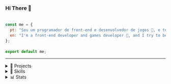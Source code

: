 ### Hi There 👋

```js

const me = {
  pt: "Sou um programador de front-end e desenvolvedor de jogos 👾, e tento ser util em geral 🥲",
  en: "I'm a front-end developer and games developer 👾, and I try to be helpful in general 🥲",
};

export default me;

```

---

<details> 
    <summary>🚧 Projects</summary>

## 🚧  Projects

### General Programing
 - [201flaviosilva](https://201flaviosilva.github.io);
 - [Impacto](https://201flaviosilva.github.io/Impacto/);
 - [Rupestre](https://201flaviosilva.github.io/Rupestre);

### Games
 - [Fire Cosmos 🚀](https://mangito.github.io/FireCosmos/);
 - [Super Box Jump 👾](https://201flaviosilva.gitlab.io/Super-Box-Jump/);

</details> 

<!-- --------- -->

<details> 
    <summary>💪 Skills</summary>

## 💪 Skills

```js

export const programming = {
	languages: ["HTML", "CSS/SASS", "JavaScript", "Python/GDScript"],
	frameworksAndLibraries: ["React.js", "Phaser"],
	tools: ["Git", "GitHub/GitLab/Bitbucket", "VS Code", "Godot"],
};

export const design = ["Open Toonz", "Piskel/Pixil Art", "Blender"];

```
</details> 

<!-- ------------ -->

<details> 
    <summary>📊 Stats</summary>

## 📊 Stats

[Check My Social Networks](https://resite.link/MeiaGaspea)

![Anurag's github stats](https://github-readme-stats.vercel.app/api?username=201flaviosilva&show_icons=true&theme=dark)

![Top Langs](https://github-readme-stats.vercel.app/api/top-langs/?username=201flaviosilva&exclude_repo=github-readme-stats,anuraghazra.github.io)

![willianrod's wakatime stats](https://github-readme-stats.vercel.app/api/wakatime?username=201flaviosilva)
	
![Snake animation](https://github.com/201flaviosilva/201flaviosilva/blob/output/github-contribution-grid-snake.svg)
</details> 
